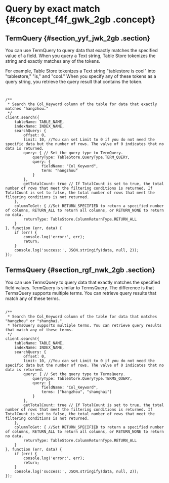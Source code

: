 # Query by exact match {#concept_f4f_gwk_2gb .concept}

## TermQuery {#section_yyf_jwk_2gb .section}

You can use TermQuery to query data that exactly matches the specified value of a field. When you query a Text string, Table Store tokenizes the string and exactly matches any of the tokens.

For example, Table Store tokenizes a Text string "tablestore is cool" into "tablestore," "is," and "cool." When you specify any of these tokens as a query string, you retrieve the query result that contains the token.

```


/**
 * Search the Col_Keyword column of the table for data that exactly matches "hangzhou."
 */
client.search({
    tableName: TABLE_NAME,
    indexName: INDEX_NAME,
    searchQuery: {
        offset: 0,
        limit: 10, //You can set Limit to 0 if you do not need the specific data but the number of rows. The valve of 0 indicates that no data is returned.
        query: { // Set the query type to TermQuery.
            queryType: TableStore.QueryType.TERM_QUERY,
            query: {
                fieldName: "Col_Keyword",
                term: "hangzhou"
            }
        },
        getTotalCount: true // If TotalCount is set to true, the total number of rows that meet the filtering conditions is returned. If TotalCount is set to false, the total number of rows that meet the filtering conditions is not returned.
    },
    columnToGet: { //Set RETURN_SPECIFIED to return a specified number of columns, RETURN_ALL to return all columns, or RETURN_NONE to return no data.
        returnType: TableStore.ColumnReturnType.RETURN_ALL
    }
}, function (err, data) {
    if (err) {
        console.log('error:', err);
        return;
    }
    console.log('success:', JSON.stringify(data, null, 2));
});
```

## TermsQuery {#section_rgf_nwk_2gb .section}

You can use TermsQuery to query data that exactly matches the specified field values. TermQuery is similar to TermsQuery. The difference is that TermsQuery supports multiple terms. You can retrieve query results that match any of these terms.

```

/**
 * Search the Col_Keyword column of the table for data that matches "hangzhou" or "shanghai."
 * TermsQuery supports multiple terms. You can retrieve query results that match any of these terms.
 */
client.search({
    tableName: TABLE_NAME,
    indexName: INDEX_NAME,
    searchQuery: {
        offset: 0,
        limit: 10, //You can set Limit to 0 if you do not need the specific data but the number of rows. The valve of 0 indicates that no data is returned.
        query: { // Set the query type to TermsQuery.
            queryType: TableStore.QueryType.TERMS_QUERY,
            query: {
                fieldName: "Col_Keyword",
                terms: ["hangzhou", "shanghai"]
            }
        },
        getTotalCount: true // If TotalCount is set to true, the total number of rows that meet the filtering conditions is returned. If TotalCount is set to false, the total number of rows that meet the filtering conditions is not returned.
    },
    columnToGet: { //Set RETURN_SPECIFIED to return a specified number of columns, RETURN_ALL to return all columns, or RETURN_NONE to return no data.
        returnType: TableStore.ColumnReturnType.RETURN_ALL
    }
}, function (err, data) {
    if (err) {
        console.log('error:', err);
        return;
    }
    console.log('success:', JSON.stringify(data, null, 2));
});
```

